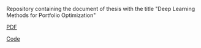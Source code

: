 Repository containing the document of thesis with the title "Deep Learning Methods for Portfolio Optimization"

[PDF](https://github.com/federicoB/master_thesis/raw/master/main.pdf)

[Code](https://github.com/federicoB/Deep_Portfolio_Optimization)
